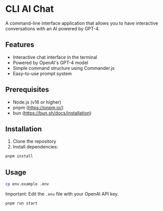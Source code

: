 # CLI AI Chat

A command-line interface application that allows you to have interactive conversations with an AI powered by GPT-4.

## Features

- Interactive chat interface in the terminal
- Powered by OpenAI's GPT-4 model
- Simple command structure using Commander.js
- Easy-to-use prompt system

## Prerequisites

- Node.js (v16 or higher)
- pnpm (https://pnpm.io/)
- bun (https://bun.sh/docs/installation)

## Installation

1. Clone the repository
2. Install dependencies:
```bash
pnpm install
```

## Usage

```bash
cp env.example .env
```

Important: Edit the `.env` file with your OpenAI API key.

```bash
pnpm run start
```
